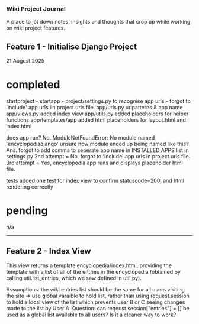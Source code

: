 ### Wiki Project Journal


A place to jot down notes, insights and thoughts that crop up while working on wiki project features.


## Feature 1 - Initialise Django Project 
21 August 2025

# completed
startproject - startapp - project/settings.py to recognise app urls - forgot to 'include' app.urls iin project.urls file.
app/urls.py urlpatterns & app name
app/views.py added index view
app/utils.py added placeholders for helper functions
app/templates/app added html placeholders for layout.html and index.html


does app run?
No. ModuleNotFoundError: No module named 'encyclopediadjango'
unsure how module ended up being named like this? Ans. forgot to add comma to seperate app name in INSTALLED APPS list in settings.py
2nd attempt = No. forgot to 'include' app.urls in project.urls file.
3rd attempt = Yes, encyclopedia app runs and displays placeholder html file.

tests
added one test for index view to confirm statuscode=200, and html rendering correctly

# pending
n/a


--------------------------------------------------------------------------------------------

## Feature 2 - Index View   

This view returns a template encyclopedia/index.html, providing the template with a list of all of the entries in the encyclopedia (obtained by calling util.list_entries, which we saw defined in util.py).

Assumptions:
the wiki entries list should be the same for all users visiting the site => use global varaible to hold list, rather than using request.session to hold a local view of the list which prevents user B or C seeing changes made to the list by User A. 
Question: can reqeust.session["entries"] = [] be used as a global list available to all users? Is it a cleaner way to work?